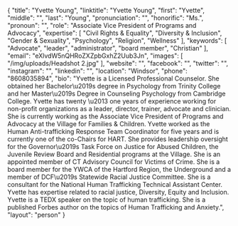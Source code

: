 {
  "title": "Yvette Young",
  "linktitle": "Yvette Young",
  "first": "Yvette",
  "middle": "",
  "last": "Young",
  "pronunciation": "",
  "honorific": "Ms.",
  "pronoun": "",
  "role": "Associate Vice President of Programs and Advocacy",
  "expertise": [
    "Civil Rights & Equality",
    "Diversity & Inclusion",
    "Gender & Sexuality",
    "Psychology",
    "Religion",
    "Wellness"
  ],
  "keywords": [
    "Advocate",
    "leader",
    "administrator",
    "board member",
    "Christian"
  ],
  "email": "eXlvdW5nQHRoZXZpbGxhZ2Uub3Jn",
  "images": [
    "/img/uploads/Headshot 2.jpg"
  ],
  "website": "",
  "facebook": "",
  "twitter": "",
  "instagram": "",
  "linkedin": "",
  "location": "Windsor",
  "phone": "8608035894",
  "bio": "Yvette is a Licensed Professional Counselor. She obtained her Bachelor\u2019s degree in Psychology from Trinity College and her Master\u2019s Degree in Counseling Psychology from Cambridge College. Yvette has twenty \u2013 one years of experience working for non-profit organizations as a leader, director, trainer, advocate and clinician. She is currently working as the Associate Vice President of Programs and Advocacy at the Village for Families & Children. Yvette worked as the Human Anti-trafficking Response Team Coordinator for five years and is currently one of the co-Chairs for HART. She provides leadership oversight for the Governor\u2019s Task Force on Justice for Abused Children, the Juvenile Review Board and Residential programs at the Village. She is an appointed member of CT Advisory Council for Victims of Crime. She is a board member for the YWCA of the Hartford Region, the Underground and a member of DCF\u2019s Statewide Racial Justice Committee. She is a consultant for the National Human Trafficking Technical Assistant Center. Yvette has expertise related to racial justice, Diversity, Equity and Inclusion. Yvette is a TEDX speaker on the topic of human trafficking. She is a published Forbes author on the topics of Human Trafficking and Anxiety.",
  "layout": "person"
}
